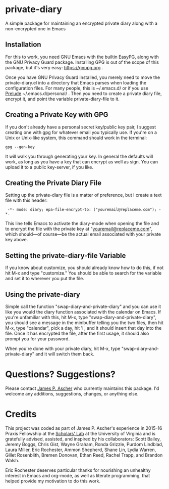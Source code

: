 # private-diary

A simple package for maintaining an encrypted private
diary along with a non-encrypted one in Emacs

## Installation

For this to work, you need GNU Emacs with the builtin EasyPG, along
with the GNU Privacy Guard package. Installing GPG is out of the scope of this
package, but it's very easy: <https://gnupg.org> .

Once you have GNU Privacy Guard installed, you merely need to move the
private-diary.el into a directory that Emacs parses when loading the
configuration files. For many people, this is ~/.emacs.d/ or if you
use [Prelude](http://batsov.com/prelude/) ~/.emacs.d/personal/ . Then
you need to create a private diary file, encrypt it, and point the
variable private-diary-file to it.

## Creating a Private Key with GPG

If you don't already have a personal secret key/public key pair, I
suggest creating one with gpg for whatever email you typically use. If
you're on a Unix or Unix-like system, this command should work in the
terminal:

    gpg --gen-key

It will walk you through generating your key. In general the defaults
will work, as long as you have a key that can encrypt as well as
sign. You can upload it to a public key-server, if you like.

## Creating the Private Diary File

Setting up the private-diary file is a matter of preference, but I
create a text file with this header:

     -*- mode: diary; epa-file-encrypt-to: ("youremail@replaceme.com"); -*-

This line tells Emacs to activate the diary-mode when opening the file
and to encrypt the file with the private key at
"youremail@replaceme.com", which should&mdash;of course&mdash;be the actual
email associated with your private key above.

## Setting the private-diary-file Variable

If you know about customize, you should already know how to do this,
if not hit M-x and type "customize." You should be able to search for
the variable and set it to wherever you put the file.

## Using the private-diary

Simple call the function "swap-diary-and-private-diary" and you can
use it like you would the diary function associated with the calendar
on Emacs. If you're unfamiliar with this, hit M-x, type
"swap-diary-and-private-diary", you should see a message in the
minibuffer telling you the two files, then hit M-x, type "calendar",
pick a day, hit 'i', and it should insert that day into the file. Once
it has encrypted the file, after the first usage, it should also
prompt you for your password.

When you're done with your private diary, hit M-x, type
"swap-diary-and-private-diary" and it will switch them back.

# Questions? Suggestions?

Please contact [James P. Ascher](mailto:jpa4q@virginia) who currently
maintains this package. I'd welcome any additions, suggestions,
changes, or anything else.

# Credits

This project was coded as part of James P. Ascher's experience in
2015-16 Praxis Fellowship at the
[Scholars' Lab](http://scholarslab.org/) at the University of Virginia
and is gratefully advised, assisted, and inspired by his
collaborators: Scott Bailey, Jeremy Boggs, Chris Gist, Wayne Graham,
Ronda Grizzle, Purdom Lindblad, Laura Miller, Eric Rochester, Ammon
Shepherd, Shane Lin, Lydia Warren, Gillet Rosenblith, Bremen Donovan,
Ethan Reed, Rachel Trapp, and Brandon Walsh.

Eric Rochester deserves particular thanks for nourishing an unhealthy
interest in Emacs and org-mode, as well as literate programming, that
helped provide my motivation to do this work.
